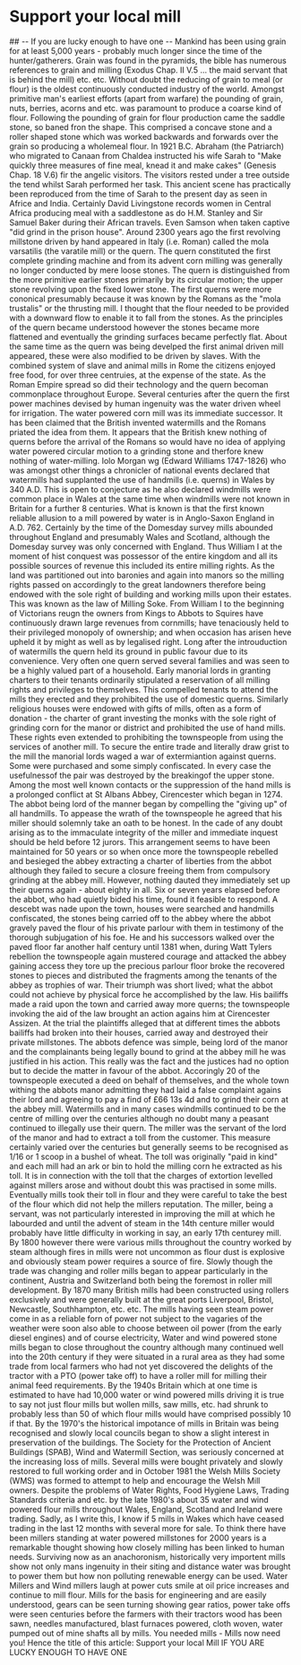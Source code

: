 # Support your local mill
## -- If you are lucky enough to have one --
Mankind has been using grain for at least 5,000 years - probably much longer since the time of the hunter/gatherers. Grain was found in the pyramids, the bible has numerous references to grain and milling (Exodus Chap. II V.5 ... the maid servant that is behind the mill) etc. etc. Without doubt the reducing of grain to meal (or flour) is the oldest continuously conducted industry of the world. Amongst primitive man's earliest efforts (apart from warfare) the pounding of grain, nuts, berries, acorns and etc. was paramount to produce a coarse kind of flour.
Following the pounding of grain for flour production came the saddle stone, so baned fron the shape. This comprised a concave stone and a roller shaped stone which was worked backwards and forwards over the grain so producing a wholemeal flour. In 1921 B.C. Abraham (the Patriarch) who migrated to Canaan from Chaldea instructed his wife Sarah to "Make quickly three measures of fine meal, knead it and make cakes" (Genesis Chap. 18 V.6) fir the angelic visitors. The visitors rested under a tree outside the tend whilst Sarah performed her task. This ancient scene has practically been reproduced from the time of Sarah to the present day as seen in Africe and India. Certainly David Livingstone records women in Central Africa producing meal with a saddlestone as do H.M. Stanley and Sir Samuel Baker during their African travels. Even Samson when taken captive "did grind in the prison house".
Around 2300 years ago the first revolving millstone driven by hand appeared in Italy (i.e. Roman) called the mola varsatilis (the varatile mill) or the quern. The quern constituted the first complete grinding machine and from its advent corn milling was generally no longer conducted by mere loose stones. The quern is distinguished from the more primitive earlier stones primarily by its circular motion; the upper stone revolving upon the fixed lower stone. The first querns were more cononical presumably because it was known by the Romans as the "mola trustalis" or the thrusting mill.
I thought that the flour needed to be provided with a downward flow to enable it to fall from the stones. As the principles of the quern became understood however the stones became more flattened and eventually the grinding surfaces became perfectly flat.
About the same time as the quern was being develped the first animal driven mill appeared, these were also modified to be driven by slaves. With the combined system of slave and animal mills in Rome the citizens enjoyed free food, for over three centruies, at the expense of the state. As the Roman Empire spread so did their technology and the quern becoman commonplace throughout Europe.
Several centuries after the quern the first power machines devised by human ingenuity was the water driven wheel for irrigation. The water powered corn mill was its immediate successor. It has been claimed that the British invented watermills and the Romans priated the idea from them. It appears that the British knew nothing of querns before the arrival of the Romans so would have no idea of applying water powered circular motion to a grinding stone and therfore knew nothing of water-milling. Iolo Morgan wg (Edward Williams 1747-1826) who was amongst other things a chronicler of national events declared that watermills had supplanted the use of handmills (i.e. querns) in Wales by 340 A.D. This is open to conjecture as he also declared windmills were common place in Wales at the same time when windmills were not known in Britain for a further 8 centuries. What is known is that the first known reliable allusion to a mill powered by water is in Anglo-Saxon England in A.D. 762.
Certainly by the time of the Domesday survey mills abounded throughout England and presumably Wales and Scotland, although the Domesday survey was only concerned with England. Thus William I at the moment of hist conquest was possessor of the entire kingdom and all its possible sources of revenue this included its entire milling rights. As the land was partitioned out into baronies and again into manors so the milling rights passed on accordingly to the great landowners therefore being endowed with the sole right of building and working mills upon their estates. This was known as the law of Milling Soke. From William I to the beginning of Victorians reugn the owners from Kings to Abbots to Squires have continuously drawn large revenues from cornmills; have tenaciously held to their privileged monopoly of ownership; and when occasion has arisen heve upheld it by might as well as by legalised right.
Long after the introuduction of watermills the quern held its ground in public favour due to its convenience. Very often one quern served several families and was seen to be a highly valued part of a household. Early manorial lords in granting charters to their tenants ordinarily stipulated a reservation of all milling rights and privileges to themselves. This compelled tenants to attend the mills they erected and they prohibited the use of domestic querns. Similarly religious houses were endowed with gifts of mills, often as a form of donation - the charter of grant investing the monks with the sole right of grinding corn for the manor or district and prohibited the use of hand mills. These rights even extended to prohibiting the townspeople from using the services of another mill. To secure the entire trade and literally draw grist to the mill the manorial lords waged a war of extermiantion against querns. Some were purchased and some simply confiscated. In every case the usefulnessof the pair was destroyed by the breakingof the upper stone.
Among the most well known contacts or the suppression of the hand mills is a prolonged conflict at St Albans Abbey, Cirencester which began in 1274. The abbot being lord of the manner began by compelling the "giving up" of all handmills. To appease the wrath of the townspeople he agreed that his miller should solemnly take an oath to be honest. In the cade of any doubt arising as to the immaculate integrity of the miller and immediate inquest should be held before 12 jurors. This arrangement seems to have been maintained for 50 years or so when once more the townspeople rebelled and besieged the abbey extracting a charter of liberties from the abbot although they failed to secure a closure freeing them from compulsory grinding at the abbey mill. However, nothing dauted they immediately set up their querns again - about eighty in all. Six or seven years elapsed before the abbot, who had quietly bided his time, found it feasible to respond. A descebt was nade upon the town, houses were searched and handmills confiscated, the stones being carried off to the abbey where the abbot gravely paved the flour of his private parlour with them in testimony of the thorough subjugation of his foe. He and his successors walked over the paved floor far another half century until 1381 when, during Watt Tylers rebellion the townspeople again mustered courage and attacked the abbey gaining access they tore up the precious parlour floor broke the recovered stones to pieces and distributed the fragments among the tenants of the abbey as trophies of war. Their triumph was short lived; what the abbot could not achieve by physical force he accomplished by the law. His bailiffs made a raid upon the town and carried away more querns; the townspeople invoking the aid of the law brought an action agains him at Cirencester Assizen. At the trial the plaintiffs alleged that at different times the abbots bailiffs had broken into their houses, carried away and destroyed their private millstones. The abbots defence was simple, being lord of the manor and the complainants being legally bound to grind at the abbey mill he was justified in his action. This really was the fact and the justices had no option but to decide the matter in favour of the abbot. Accoringly 20 of the townspeople executed a deed on behalf of themselves, and the whole town withing the abbots manor admitting they had laid a false complaint agains their lord and agreeing to pay a find of £66 13s 4d and to grind their corn at the abbey mill.
Watermills and in many cases windmills continued to be the centre of milling over the centuries although no doubt many a peasant continued to illegally use their quern. The miller was the servant of the lord of the manor and had to extract a toll from the customer. This measure certainly varied over the centuries but generally seems to be recognised as 1/16 or 1 scoop in a bushel of wheat. The toll was originally "paid in kind" and each mill had an ark or bin to hold the milling corn he extracted as his toll. It is in connection with the toll that the charges of extortion levelled against millers arose and without doubt this was practised in some mills. Eventually mills took their toll in flour and they were careful to take the best of the flour which did not help the millers reputation. The miller, being a servant, was not particularly interested in improving the mill at which he labourded  and until the advent of steam in the 14th centure miller would probably have little difficulty in working in say, an early 17th centurey mill. By 1800 however there were various mills throughout the country worked by steam although fires in mills were not uncommon as flour dust is explosive and obviously steam power requires a source of fire.
Slowly though the trade was changing and roller mills began to appear particularly in the continent, Austria and Switzerland both being the foremost in roller mill development. By 1870 many British mills had been constructed using rollers exclusively and were generally built at the great ports Liverpool, Bristol, Newcastle, Southhampton, etc. etc. The mills having seen steam power come in as a reliable forn of power not subject to the vagaries of the weather were soon also able to choose between oil power (from the early diesel engines) and of course electricity, Water and wind powered stone mills began to close throughout the country although many continued well into the 20th century if they were situated in a rural area as they had some trade from local farmers who had not yet discovered the delights of the tractor with a PTO (power take off) to have a roller mill for milling their animal feed requirements.
By the 1940s Britain which at one time is estimated to have had 10,000 water or wind powered mills driving it is true to say not just flour mills but wollen mills, saw mills, etc. had shrunk to probably less than 50 of which flour mills would have comprised possibly 10 if that. By the 1970's the historical impotance of mills in Britain was being recognised and slowly local councils began to show a slight interest in preservation of the buildings. The Society for the Protection of Ancient Buildings (SPAB), Wind and Watermill Section, was seriously concerned at the increasing loss of mills. Several mills were bought privately and slowly restored to full working order and in October 1981 the Welsh Mills Society (WMS) was formed to attempt to help and encourage the Welsh Mill owners. Despite the problems of Water Rights, Food Hygiene Laws, Trading Standards criteria and etc. by the late 1980's about 35 water and wind powered flour mills throughout Wales, England, Scotland and Ireland were trading.
Sadly, as I write this, I know if 5 mills in Wakes which have ceased trading in the last 12 months with several more for sale. To think there have been millers standing at water powered millstones for 2000 years is a remarkable thought showing how closely milling has been linked to human needs. Surviving now as an anachoronism, historically very importent mills show not only mans ingenuity in their siting and distance water was brought to power them but how non polluting renewable energy can be used. Water Millers and Wind millers laugh at power cuts smile at oil price increases and continue to mill flour. Mills for the basis for engineering and are easily understood, gears can be seen turning showing gear ratios, power take offs were seen centuries before the farmers with their tractors wood has been sawn, needles manufactured, blast furnaces powered, cloth woven, water pumped out of mine shafts all by mills.
You needed mills - Mills now need you! Hence the title of this article:
Support your local Mill
IF YOU ARE LUCKY ENOUGH TO HAVE ONE
